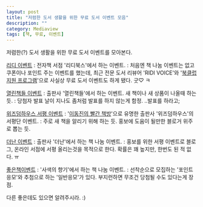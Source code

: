 ```yaml
---
layout: post
title: "저렴한 도서 생활을 위한 무료 도서 이벤트 모음"
description: ""
category: Mediaview
tags: [책, 무료, 이벤트]
---
```


저렴한(?) 도서 생활을 위한 무료 도서 이벤트를 모아본다.


[리디 이벤트](http://blog.naver.com/PostList.nhn?blogId=ridibooks&from=postList&categoryNo=22)
: 전자책 서점 '리디북스'에서 하는 이벤트.
: 처음엔 책 나눔 이벤트는 없고 쿠폰이나 포인트 주는 이벤트를 했는데,
최근 전문 도서 리뷰어 'RIDI VOICE'와 '[북클럽 지원 프로그램](http://blog.naver.com/ridibooks/220296056253)'으로 사실상 무료 도서 이벤트도 하게 됐다.
굿♡ ㅋ

[열린책들 이벤트](http://cafe.naver.com/openbooks21.cafe?iframe_url=/ArticleList.nhn%3Fsearch.clubid=20788094%26search.menuid=13%26search.boardtype=L)
: 출판사 '열린책들'에서 하는 이벤트.
새 책이나 새 상품이 나올때 하는 듯.
: 당첨자 발표 날이 지나도 좀처럼 발표를 하지 않는게 함정.
..발표를 하라고;

[위즈덤하우스 서평 이벤트](http://blog.naver.com/PostList.nhn?blogId=wisdomhouse7&from=postList&categoryNo=54)
: '[이동진의 빨간 책방](http://www.podbbang.com/ch/3709)'으로 유명한 출판사 '위즈덤하우스'의 서평단 이벤트.
: 주로 새 책을 알리기 위해 하는 듯.
홍보에 도움이 될만한 블로거 위주로 뽑는 듯.

[더난 이벤트](http://blog.naver.com/PostList.nhn?blogId=thenanbiz&categoryNo=17&skinType=&skinId=&from=menu&userSelectMenu=true)
: 출판사 '더난'에서 하는 책 나눔 이벤트.
: 홍보를 위한 서평 이벤트로 블로그, 온라인 서점에 서평 올리는것을 목적으로 한다.
확률은 꽤 높지만, 한번도 된 적 없다. ㅠ

[좋은책이벤트](http://book.culppy.org/event/board.php?bo_table=02_01)
: '사색의 향기'에서 하는 책 나눔 이벤트.
: 선착순으로 모집하는 '포인트응모'와 추첨으로 하는 '일반응모'가 있다.
부지런하면 무조건 당첨될 수도 있다는게 장점.


다른 좋은데도 있으면 알려주시라. :)
